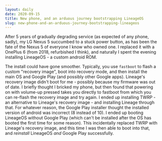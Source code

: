 ```yaml
---
layout: daily
date: 2020-09-15
title: New phone, and an arduous journey bootstrapping LineageOS
slug: new-phone-and-an-arduous-journey-bootstrapping-lineageos
---
```


After 5 years of gradually degrading service (as expected of any phone, sadly), my
LG Nexus 5 succumbed to a stuck power button, as has been the fate of the Nexus 5 of
everyone I know who owned one. I replaced it with a OnePlus 6 (from 2018, refurbished I think),
and naturally I spent the evening installing LineageOS - a custom android ROM.

The install could have gone smoother. Typically, you use `fastboot` to flash a custom "recovery image",
boot into recovery mode, and then install the main OS and Google Play (and possibly other Google apps).
Lineage's recovery image didn't boot for me - possibly because my firmware was out of date.
I briefly thought I bricked my phone, but then found that powering on with volume-up pressed
takes you directly to fastboot from which you can re-flash the recovery image and try again. I ended up installing
TWRP - an alternative to Lineage's recovery image - and installing Lineage through that. For whatever reason,
the Google Play installer thought the installed version of android was incorrect (8 instead of 10).
I ended up booting LineageOS without Google Play (which can't be installed after the OS has booted
the first time for some reason). This incidentally replaced TWRP with Lineage's recovery image,
and this time I was then able to boot into that, and *reinstall* LineageOS *and* Google Play successfully.
